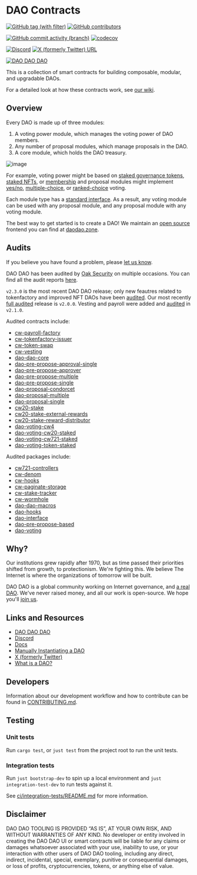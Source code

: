 # DAO Contracts

[![GitHub tag (with filter)](https://img.shields.io/github/v/tag/DA0-DA0/dao-contracts?label=Latest%20version&logo=github)](https://github.com/DA0-DA0/dao-contracts/releases/latest)
[![GitHub contributors](https://img.shields.io/github/contributors/DA0-DA0/dao-contracts?logo=github)](https://github.com/DA0-DA0/dao-contracts/graphs/contributors)

[![GitHub commit activity (branch)](https://img.shields.io/github/commit-activity/m/DA0-DA0/dao-contracts?logo=git)](https://github.com/DA0-DA0/dao-contracts/pulse/monthly)
[![codecov](https://codecov.io/gh/DA0-DA0/dao-contracts/branch/main/graph/badge.svg?token=SCKOIPYZPV)](https://codecov.io/gh/DA0-DA0/dao-contracts)

[![Discord](https://img.shields.io/discord/895922260047720449?logo=discord&label=Discord)](https://discord.gg/MUBxdbwJDD)
[![X (formerly Twitter) URL](https://img.shields.io/twitter/url?url=https%3A%2F%2Ftwitter.com%2FDA0_DA0&label=DA0_DA0)](https://x.com/DA0_DA0)

[![DAO DAO DAO](https://img.shields.io/badge/DAO%20DAO%20DAO-gray?logo=data%3Aimage%2Fpng%3Bbase64%2CiVBORw0KGgoAAAANSUhEUgAAAHAAAABwCAMAAADxPgR5AAAABGdBTUEAALGPC%2FxhBQAAAAFzUkdCAK7OHOkAAAAgY0hSTQAAeiYAAICEAAD6AAAAgOgAAHUwAADqYAAAOpgAABdwnLpRPAAAAR1QTFRF%2F%2F%2F%2F7%2FDw0NDRoaOjgoSFY2VmREdIJSgpFhgaBgkLNTc4sbKz0dHRREZINTc54ODgwMHCwMLCJSgpREZIoqOjNTc5VFZXoqOksbKz0dHRwcHCkpOUsbKyoqKjJikqc3V2g4SFoaGiwMDB7%2FDwoaKjFxkb39%2FfkZKTFhgaY2VnZGZnZGVn7u%2FvgoOEdHZ3BwoM%2Fv7%2BwcLCRUhJNjg5NTc4gYOENTg5cnR2c3V3sLGy7%2B%2Fv0NHR0NDRU1ZXoaOkgoSFY2VmREdIz9DQJSgqoaKiFhkaBgkL3%2BDgv8DBNDc5z8%2FQsLKzVVdY7u7uwMHBkpSUFxobZWZodHV3sbGyc3R2Njg6RUdJoKKiv8HBr7GykZOT3t%2Ff%2F%2F%2F%2FcnR1oaOjFOTQHAAAAA90Uk5T%2Fv7%2B%2Fv7%2B%2Fv7%2B%2Fv7%2B%2Fv7%2B6a2FXwAABrRJREFUaN7Vm%2BtjmzYQwNnWx7ZuUwq1jU0Dbp04LM0CTWu3pWnBdXHjuY9kXV8b5P%2F%2FM4aFAElIIAH5sPsWk%2BjnO%2B4hnS5KJCPe6Us%2FWCyX4SqRcLleBP7mVGoFRRGHvYzXK6asg0vQNXDH58ByaHy7O6DnhysBUWPQCXBHWwnLYtMaeKdHrLjsxwN9CDyoOBiNjFhTSTUvWwHv4qv1Yt1jWlyPe8LISiBuTM3wqtYBu9jvmqAR0LOKLz326t0B3CvMEQB54E7%2B59pINMh0rdauPGChnjhuK%2FdzpDWRAQK1EQ4i1co3yQbuoUAPjaiBZO9yXxcF%2Bpl6IGok0wAt4IsBrTbqpXJg84gM4O%2FIz0DUQqbIrIf1QMR74EWt5KjPJpaAiDeOWssfTCIN9Dvj5cTjKiDiGVHUIdHnA%2B92qB90Vrics8cDgrBbXqbjPmADPbVrXkY0J0xgGvD9LnmR%2B4ByHAx4J413r1NgdATN5jwsA9MCEYKoY5nahFELYNBlQJRd9ZgGgnRr0D0vcjXcqDlQbZ%2Bwq416QgJTj9mLrkSgUR2dAKYKXg0PGdXEgamCD68IGN2HKl5iQKjg4qp4SMVHBVC%2FWgUzFR%2FmQI2toLeJ%2B9vDbrhexBuvvYonGTCNQb10siBPhf1NaxUnCGgxXPSuyjhxXjZXUUWlGALVUgwCziH0cePMMIOFMQXuwLXwpQzuEdtummyPkNtsgRbtMn7Vqdpv4zY%2BBM4pi%2FrV53i%2FRX57tAUCyqJ%2BXefAb2HTSQKEae1x8f7qexWN3qM7h%2BktAcLK%2B4TauVWK3cRXXegqTxPgnIj6nlA7pomKz%2BBLTIBwiQmxk6oVvfFL%2FE55TqQZVQzYpHK6yy3we0XHbaSL9rgaVBb3xRb4g%2BLjPvNCuKnW1GuuKQHm6BPhLp49kSfubf%2FwuqJhFipbNByPomgYCLmN5ydrrS%2Br3fSGMseAVsk5ANW3yeUJ91jP7bS92j69qSyxxFYqSvnfApt60mdXPOqsRH6jFGhjYTinVg34Gb0UGK9rky0MxB8V%2BCvoI1oNrGE%2For2GlSqRnHDcdPvsJwJIWxT%2F9apn2WpInP8PEMsnz%2BlnE1ZFT%2BURRZoQQNxpbH6pDbgOjO%2BSyl0L6OKE0%2BBhseQWPlAb%2BUdFWNC2fEOExRJzx3kp8KcuEdRVZZ8f%2BGj1s%2B3Tn9PUpnPsloTin657NmNsAxjdjntJ9dYY%2FfgBBryRJu9LTmrrJn0b2L7tOlGeBhJA8ZKo60R5GmD2eS4DPBEuvKdF4Di3yC2GLQF0TgV7CvtYdk%2B2GBM8jDUZFd%2BKKRic4JsoapvoywAdobd45hjUNtHCvGYkA%2BQWPlzeqcj0qc8cJsABvtW3pYjHIjsnE9%2Fq7yVA4iVaUsD6c80s77LDxOaA%2FLhmNLFpLXFWOPPr%2FLiWekq20dS6JM6KWpWWr6cQOMJtakgCedd2W3%2BxsFo1xY7caVVCX3ViyxJNTgI4U%2FFa9Rr9AIE%2Bnmz8lbSwLmBfaUQxTjeRTxEw9dP3TVUsN428M40qxs9SH2W2voxVEwn7H26fJqXQe7P50A%2Fp3QbV%2BkJu876ho1a93wirvbBFi9qXc1zFUWc8B5Q6tAi4S6hodQUcEwru4S1oE1dxYnZrUFcttaDRyfAg2xTud8E7B3gMIv%2FJrxGgle0p%2Bmm3ixdoEPtHk7q3GJFH93F3L9ANcP8proIswqjRRVveX%2BRV0GHp7in1lNyobYkX%2BR4qJLbj2HVealT1qBPiRbHFIM83VReWxx3w3D5pXwKIwm%2BWfzB2WvpLdogzPc6l8z5FNBrF4%2FkuxTsHvGt1FH4FETTIOdhxLeU5H%2FmDA2OaKG%2FWvz36UDyuGo04LhGBKYPEJ4xYvPLwBwqGmYsZWhhJjODMKIflADNi%2FyiSRYb44fddn8ljDfBcZMd7wp0%2B1SHJSbvswE%2FzmCNKyHPsAxf%2FdHhoOlxoGJPTYQchlVArgblnBlPy86Hx%2BbwMDbUxNYs21VbcsRX2mJmOAl794tKPhrr%2F9nM2stsL4sGwfOkTlhJAHbAIePWrK9loLrakEoN0SV49zky3kELmODwBiAC3oZB38L%2B50jiTN2JYMe4JDnP%2FUL9M65mer65q1ItqBlrxrLZImBVQ74PGzm9SQCrFrONv71wG1dsQA%2BDmx6oVa4eSqaymLuJ%2Fvn79Nx1KfnO6eRn3yZ7numaARGDsWv%2FsNCoWjYHJu7SEkvdSZJJYdHR%2BZH1yKqG9sdisrcQ%2FB4DdwwTKovbigfCkhiIpv9y6dv3X37JcutQCfzCUGgtR%2FgO61zuwRnnviwAAAABJRU5ErkJggg%3D%3D)](https://daodao.zone/dao/juno10h0hc64jv006rr8qy0zhlu4jsxct8qwa0vtaleayh0ujz0zynf2s2r7v8q)


This is a collection of smart contracts for building composable, modular, and upgradable DAOs.

For a detailed look at how these contracts work, see [our wiki](https://github.com/DA0-DA0/dao-contracts/wiki/DAO-DAO-Contracts-Design).

## Overview

Every DAO is made up of three modules:

1. A voting power module, which manages the voting power of DAO members.
2. Any number of proposal modules, which manage proposals in the DAO.
3. A core module, which holds the DAO treasury.

![image](https://user-images.githubusercontent.com/30676292/220181882-737c4dd3-a85d-498c-a1f2-067b317418a9.png)

For example, voting power might be based on [staked governance tokens](https://github.com/DA0-DA0/dao-contracts/tree/main/contracts/voting/dao-voting-cw20-staked), [staked NFTs](https://github.com/DA0-DA0/dao-contracts/tree/main/contracts/voting/dao-voting-cw721-staked), or [membership](https://github.com/DA0-DA0/dao-contracts/tree/main/contracts/voting/dao-voting-cw4) and proposal modules might implement [yes/no](https://github.com/DA0-DA0/dao-contracts/tree/main/contracts/proposal/dao-proposal-single), [multiple-choice](https://github.com/DA0-DA0/dao-contracts/tree/main/contracts/proposal/dao-proposal-multiple), or [ranked-choice](https://github.com/DA0-DA0/dao-contracts/tree/main/contracts/proposal/dao-proposal-condorcet) voting.

Each module type has a [standard interface](https://github.com/DA0-DA0/dao-contracts/wiki/DAO-DAO-Contracts-Design). As a result, any voting module can be used with any proposal module, and any proposal module with any voting module.

The best way to get started is to create a DAO! We maintain an [open source](https://github.com/DA0-DA0/dao-dao-ui) frontend you can find at [daodao.zone](https://daodao.zone).

## Audits

If you believe you have found a problem, please [let us know](SECURITY.md).

DAO DAO has been audited by [Oak Security](https://www.oaksecurity.io/) on multiple occasions. You can find all the audit reports [here](https://github.com/oak-security/audit-reports/tree/master/DAO%20DAO).

`v2.3.0` is the most recent DAO DAO release; only new feautres related to tokenfactory and improved NFT DAOs have been [audited](https://github.com/oak-security/audit-reports/blob/master/DAO%20DAO/2023-10-16%20Audit%20Report%20-%20DAO%20DAO%20Updates%20v1.0.pdf). Our most recently [full audited](https://github.com/oak-security/audit-reports/blob/master/DAO%20DAO/2023-02-06%20Audit%20Report%20-%20DAO%20DAO%202%20v1.0.pdf) release is `v2.0.0`. Vesting and payroll were added and [audited](https://github.com/oak-security/audit-reports/blob/master/DAO%20DAO/2023-03-22%20Audit%20Report%20-%20DAO%20DAO%20Vesting%20and%20Payroll%20Factory%20v1.0.pdf) in `v2.1.0`.

Audited contracts include:
- [cw-payroll-factory](https://crates.io/crates/cw-payroll-factory)
- [cw-tokenfactory-issuer](https://crates.io/crates/cw-tokenfactory-issuer)
- [cw-token-swap](https://crates.io/crates/cw-token-swap)
- [cw-vesting](https://crates.io/crates/cw-vesting)
- [dao-dao-core](https://crates.io/crates/dao-dao-core)
- [dao-pre-propose-approval-single](https://crates.io/crates/dao-pre-propose-approval-single)
- [dao-pre-propose-approver](https://crates.io/crates/dao-pre-propose-approver)
- [dao-pre-propose-multiple](https://crates.io/crates/dao-pre-propose-multiple)
- [dao-pre-propose-single](https://crates.io/crates/dao-pre-propose-single)
- [dao-proposal-condorcet](https://crates.io/crates/dao-proposal-condorcet)
- [dao-proposal-multiple](https://crates.io/crates/dao-proposal-multiple)
- [dao-proposal-single](https://crates.io/crates/dao-proposal-single)
- [cw20-stake](https://crates.io/crates/cw20-stake)
- [cw20-stake-external-rewards](https://crates.io/crates/cw20-stake-external-rewards)
- [cw20-stake-reward-distributor](https://crates.io/crates/cw20-stake-reward-distributor)
- [dao-voting-cw4](https://crates.io/crates/dao-voting-cw4)
- [dao-voting-cw20-staked](https://crates.io/crates/dao-voting-cw20-staked)
- [dao-voting-cw721-staked](https://crates.io/crates/dao-voting-cw721-staked)
- [dao-voting-token-staked](https://crates.io/crates/dao-voting-token-staked)

Audited packages include:
- [cw721-controllers](https://crates.io/crates/cw721-controllers)
- [cw-denom](https://crates.io/crates/cw-denom)
- [cw-hooks](https://crates.io/crates/cw-hooks)
- [cw-paginate-storage](https://crates.io/crates/cw-paginate-storage)
- [cw-stake-tracker](https://crates.io/crates/cw-stake-tracker)
- [cw-wormhole](https://crates.io/crates/cw-wormhole)
- [dao-dao-macros](https://crates.io/crates/dao-dao-macros)
- [dao-hooks](https://crates.io/crates/dao-hooks)
- [dao-interface](https://crates.io/crates/dao-interface)
- [dao-pre-propose-based](https://crates.io/crates/dao-pre-propose-based)
- [dao-voting](https://crates.io/crates/dao-voting)

## Why?

Our institutions grew rapidly after 1970, but as time passed their priorities shifted from growth, to protectionism. We're fighting this. We believe The Internet is where the organizations of tomorrow will be built.

DAO DAO is a global community working on Internet governance, and [a real DAO](https://daodao.zone/dao/juno10h0hc64jv006rr8qy0zhlu4jsxct8qwa0vtaleayh0ujz0zynf2s2r7v8q#proposals). We've never raised money, and all our work is open-source. We hope you'll [join us](https://discord.gg/sAaGuyW3D2).

## Links and Resources

- [DAO DAO DAO](https://daodao.zone/dao/juno10h0hc64jv006rr8qy0zhlu4jsxct8qwa0vtaleayh0ujz0zynf2s2r7v8q)
- [Discord](https://discord.gg/sAaGuyW3D2)
- [Docs](https://docs.daodao.zone)
- [Manually Instantiating a DAO](https://github.com/DA0-DA0/dao-contracts/wiki/Instantiating-a-DAO)
- [X (formerly Twitter)](https://x.com/DA0_DA0)
- [What is a DAO?](https://docs.daodao.zone/docs/introduction/what-is-dao)

## Developers

Information about our development workflow and how to contribute can be found in [CONTRIBUTING.md](./CONTRIBUTING.md).

## Testing

### Unit tests

Run `cargo test`, or `just test` from the project root to run the unit tests.

### Integration tests

Run `just bootstrap-dev` to spin up a local environment and `just integration-test-dev` to run tests against it.

See [ci/integration-tests/README.md](ci/integration-tests/README.md) for more information.

## Disclaimer

DAO DAO TOOLING IS PROVIDED “AS IS”, AT YOUR OWN RISK, AND WITHOUT
WARRANTIES OF ANY KIND. No developer or entity involved in creating
the DAO DAO UI or smart contracts will be liable for any claims or
damages whatsoever associated with your use, inability to use, or your
interaction with other users of DAO DAO tooling, including any direct,
indirect, incidental, special, exemplary, punitive or consequential
damages, or loss of profits, cryptocurrencies, tokens, or anything
else of value.
